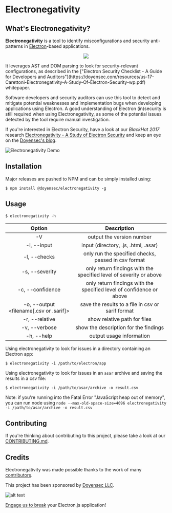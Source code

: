 # Electronegativity

## What's Electronegativity?

**Electronegativity** is a tool to identify misconfigurations and security anti-patterns in [Electron](https://electronjs.org/)-based applications.
<p align="center">
	<img src="https://github.com/doyensec/electronegativity/raw/master/docs/resources/img/electronegalogo.png">
</p>
It leverages AST and DOM parsing to look for security-relevant configurations, as described in the ["Electron Security Checklist - A Guide for Developers and Auditors"](https://doyensec.com/resources/us-17-Carettoni-Electronegativity-A-Study-Of-Electron-Security-wp.pdf) whitepaper.

Software developers and security auditors can use this tool to detect and mitigate potential weaknesses and implementation bugs when developing applications using Electron. A good understanding of Electron (in)security is still required when using Electronegativity, as some of the potential issues detected by the tool require manual investigation.

If you're interested in Electron Security, have a look at our *BlackHat 2017* research [Electronegativity - A Study of Electron Security](https://doyensec.com/resources/us-17-Carettoni-Electronegativity-A-Study-Of-Electron-Security.pdf) and keep an eye on the [Doyensec's blog](http://blog.doyensec.com).

![Electronegativity Demo](https://github.com/doyensec/electronegativity/raw/master/docs/resources/img/electrodemo.gif "Electronegativity Demo")

## Installation

Major releases are pushed to NPM and can be simply installed using:

```
$ npm install @doyensec/electronegativity -g
```

## Usage

```
$ electronegativity -h
```

|    Option    |                 Description                       |
|:------------:|:-------------------------------------------------:|
| -V           | output the version number                         |
| -i, --input  | input (directory, .js, .html, .asar)               |
| -l, --checks | only run the specified checks, passed in csv format |
| -s, --severity | only return findings with the specified level of severity or above |
| -c, --confidence | only return findings with the specified level of confidence or above |
| -o, --output <filename[.csv or .sarif]> | save the results to a file in csv or sarif format |
| -r, --relative | show relative path for files |
| -v, --verbose | show the description for the findings |
| -h, --help   | output usage information                          |


Using electronegativity to look for issues in a directory containing an Electron app:
```
$ electronegativity -i /path/to/electron/app
```

Using electronegativity to look for issues in an `asar` archive and saving the results in a csv file:
```
$ electronegativity -i /path/to/asar/archive -o result.csv
```

Note: if you're running into the Fatal Error "JavaScript heap out of memory", you can run node using ```node --max-old-space-size=4096 electronegativity -i /path/to/asar/archive -o result.csv```

## Contributing

If you're thinking about contributing to this project, please take a look at our [CONTRIBUTING.md](https://github.com/doyensec/electronegativity/blob/master/CONTRIBUTING.md).

## Credits

Electronegativity was made possible thanks to the work of many [contributors](https://github.com/doyensec/electronegativity/graphs/contributors).

This project has been sponsored by [Doyensec LLC](https://www.doyensec.com). 

![alt text](https://doyensec.com/images/logo.svg "Doyensec Logo")

[Engage us to break](https://doyensec.com/auditing.html) your Electron.js application!

